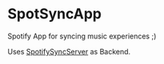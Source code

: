 SpotSyncApp
===========

Spotify App for syncing music experiences ;)

Uses [SpotifySyncServer](https://github.com/kventil/SpotSyncServer "Link to Github Repo") as Backend.

